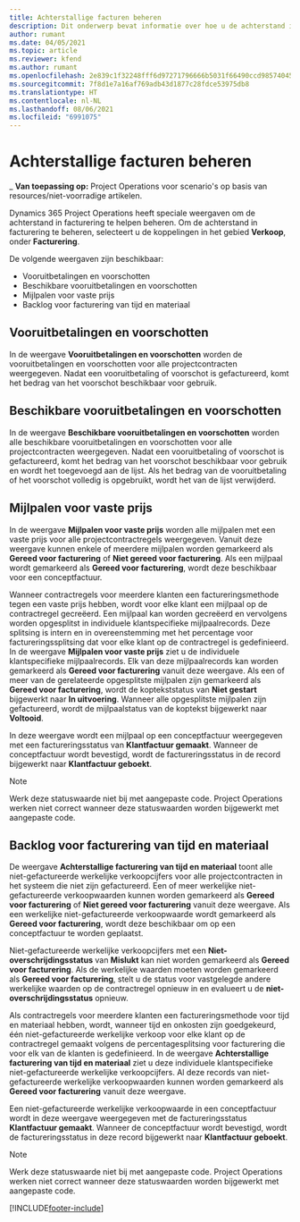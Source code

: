 ```yaml
---
title: Achterstallige facturen beheren
description: Dit onderwerp bevat informatie over hoe u de achterstand in facturering in Project Operations kunt weergeven en ermee kunt werken.
author: rumant
ms.date: 04/05/2021
ms.topic: article
ms.reviewer: kfend
ms.author: rumant
ms.openlocfilehash: 2e839c1f32248fff6d97271796666b5031f66490ccd98574045b770100bf379f
ms.sourcegitcommit: 7f8d1e7a16af769adb43d1877c28fdce53975db8
ms.translationtype: HT
ms.contentlocale: nl-NL
ms.lasthandoff: 08/06/2021
ms.locfileid: "6991075"
---
```

# <a name="manage-billing-backlog"></a>Achterstallige facturen beheren

_ **Van toepassing op:** Project Operations voor scenario's op basis van resources/niet-voorradige artikelen.

Dynamics 365 Project Operations heeft speciale weergaven om de achterstand in facturering te helpen beheren. Om de achterstand in facturering te beheren, selecteert u de koppelingen in het gebied **Verkoop**, onder **Facturering**. 

De volgende weergaven zijn beschikbaar:

- Vooruitbetalingen en voorschotten
- Beschikbare vooruitbetalingen en voorschotten
- Mijlpalen voor vaste prijs
- Backlog voor facturering van tijd en materiaal

## <a name="retainers-and-advances"></a>Vooruitbetalingen en voorschotten

In de weergave **Vooruitbetalingen en voorschotten** worden de vooruitbetalingen en voorschotten voor alle projectcontracten weergegeven. Nadat een vooruitbetaling of voorschot is gefactureerd, komt het bedrag van het voorschot beschikbaar voor gebruik.

## <a name="available-retainers-and-advances"></a>Beschikbare vooruitbetalingen en voorschotten

In de weergave **Beschikbare vooruitbetalingen en voorschotten** worden alle beschikbare vooruitbetalingen en voorschotten voor alle projectcontracten weergegeven. Nadat een vooruitbetaling of voorschot is gefactureerd, komt het bedrag van het voorschot beschikbaar voor gebruik en wordt het toegevoegd aan de lijst. Als het bedrag van de vooruitbetaling of het voorschot volledig is opgebruikt, wordt het van de lijst verwijderd.

## <a name="fixed-price-milestones"></a>Mijlpalen voor vaste prijs

In de weergave **Mijlpalen voor vaste prijs** worden alle mijlpalen met een vaste prijs voor alle projectcontractregels weergegeven. Vanuit deze weergave kunnen enkele of meerdere mijlpalen worden gemarkeerd als **Gereed voor facturering** of **Niet gereed voor facturering**.​ Als een mijlpaal wordt gemarkeerd als **Gereed voor facturering**, wordt deze beschikbaar voor een conceptfactuur.

Wanneer contractregels voor meerdere klanten een factureringsmethode tegen een vaste prijs hebben, wordt voor elke klant een mijlpaal op de contractregel gecreëerd. Een mijlpaal kan worden gecreëerd en vervolgens worden opgesplitst in individuele klantspecifieke mijlpaalrecords. Deze splitsing is intern en in overeenstemming met het percentage voor factureringssplitsing dat voor elke klant op de contractregel is gedefinieerd. In de weergave **Mijlpalen voor vaste prijs** ziet u de individuele klantspecifieke mijlpaalrecords. Elk van deze mijlpaalrecords kan worden gemarkeerd als **Gereed voor facturering** vanuit deze weergave. Als een of meer van de gerelateerde opgesplitste mijlpalen zijn gemarkeerd als **Gereed voor facturering**, wordt de koptekststatus van **Niet gestart** bijgewerkt naar **In uitvoering**​. Wanneer alle opgesplitste mijlpalen zijn gefactureerd, wordt de mijlpaalstatus van de koptekst bijgewerkt naar **Voltooid**​.

In deze weergave wordt een mijlpaal op een conceptfactuur weergegeven met een factureringsstatus van **Klantfactuur gemaakt**. Wanneer de conceptfactuur wordt bevestigd, wordt de factureringsstatus in de record bijgewerkt naar **Klantfactuur geboekt**. 

> [!NOTE] 
> Werk deze statuswaarde niet bij met aangepaste code. Project Operations werken niet correct wanneer deze statuswaarden worden bijgewerkt met aangepaste code.

## <a name="time-and-material-billing-backlog"></a>Backlog voor facturering van tijd en materiaal

De weergave **Achterstallige facturering van tijd en materiaal** toont alle niet-gefactureerde werkelijke verkoopcijfers voor alle projectcontracten in het systeem die niet zijn gefactureerd. Een of meer werkelijke niet-gefactureerde verkoopwaarden kunnen worden gemarkeerd als **Gereed voor facturering** of **Niet gereed voor facturering** vanuit deze weergave. Als een werkelijke niet-gefactureerde verkoopwaarde wordt gemarkeerd als **Gereed voor facturering**, wordt deze beschikbaar om op een conceptfactuur te worden geplaatst.

Niet-gefactureerde werkelijke verkoopcijfers met een **Niet-overschrijdingsstatus** van **Mislukt** kan niet worden gemarkeerd als **Gereed voor facturering**. Als de werkelijke waarden moeten worden gemarkeerd als **Gereed voor facturering**, stelt u de status voor vastgelegde andere werkelijke waarden op de contractregel opnieuw in en evalueert u de **niet-overschrijdingsstatus** opnieuw.

Als contractregels voor meerdere klanten een factureringsmethode voor tijd en materiaal hebben, wordt, wanneer tijd en onkosten zijn goedgekeurd, één niet-gefactureerde werkelijke verkoop voor elke klant op de contractregel gemaakt volgens de percentagesplitsing voor facturering die voor elk van de klanten is gedefinieerd. In de weergave **Achterstallige facturering van tijd en materiaal** ziet u deze individuele klantspecifieke niet-gefactureerde werkelijke verkoopcijfers. Al deze records van niet-gefactureerde werkelijke verkoopwaarden kunnen worden gemarkeerd als **Gereed voor facturering** vanuit deze weergave.

Een niet-gefactureerde werkelijke verkoopwaarde in een conceptfactuur wordt in deze weergave weergegeven met de factureringsstatus **Klantfactuur gemaakt**​. Wanneer de conceptfactuur wordt bevestigd, wordt de factureringsstatus in deze record bijgewerkt naar **Klantfactuur geboekt**. 

> [!NOTE] 
> Werk deze statuswaarde niet bij met aangepaste code. Project Operations werken niet correct wanneer deze statuswaarden worden bijgewerkt met aangepaste code.


[!INCLUDE[footer-include](../includes/footer-banner.md)]
